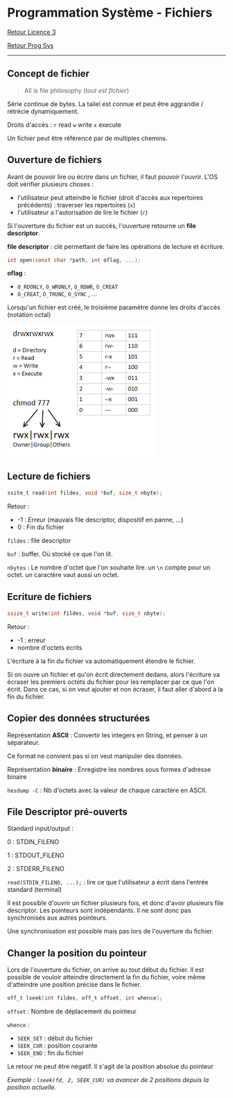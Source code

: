 # Programmation Système - Fichiers

[Retour Licence 3](https://mcheungsen.github.io/licence3/ "Licence 3")

[Retour Prog Sys](index.md)

---

## Concept de fichier

> All is file philosophy (*tout est fichier*)

Série continue de bytes. La tailel est connue et peut être aggrandie / rétrécie dynamiquement.

Droits d'accès : `r` read `w` write `x` execute

Un fichier peut être référencé par de multiples chemins.

## Ouverture de fichiers

Avant de pouvoir lire ou écrire dans un fichier, il faut pouvoir l'ouvrir. L'OS doit vérifier plusieurs choses : 
- l'utilisateur peut atteindre le fichier (droit d'accès aux repertoires précédents) : traverser les repertoires (`x`)
- l'utilisateur a l'autorisation de lire le fichier (`r`)

Si l'ouverture du fichier est un succès, l'ouverture retourne un **file descriptor**.

**file descriptor** : clé permettant de faire les opérations de lecture et écriture.

```c
int open(const char *path, int oflag, ...);
```

**oflag** :
- `O_RDONLY`, `O_WRONLY`, `O_RDWR`, `O_CREAT`
- `O_CREAT`, `O_TRUNC`, `O_SYNC` , ...

Lorsqu'un fichier est créé, le troisième paramètre donne les droits d'accès (notation octal)

![image](../../../img/rwx.png)

## Lecture de fichiers
```c
ssite_t read(int fildes, void *buf, size_t nbyte);
```

Retour :
- -1 : Erreur (mauvais file descriptor, dispositif en panne, ...)
- 0 : Fin du fichier

`fildes` : file descriptor

`buf` : buffer. Où stocké ce que l'on lit.

`nbytes` : Le nombre d'octet que l'on souhaite lire. un `\n` compte pour un octet. un caractère vaut aussi un octet.

## Ecriture de fichiers
```c
ssize_t write(int fildes, void *buf, size_t nbyte);
```

Retour :
- -1 : erreur
- nombre d'octets écrits

L'écriture à la fin du fichier va automatiquement étendre le fichier.

Si on ouvre un fichier et qu'on écrit directement dedans, alors l'écriture va écraser les premiers octets du fichier pour les remplacer par ce que l'on écrit. Dans ce cas, si on veut ajouter et non écraser, il faut aller d'abord à la fin du fichier.

## Copier des données structurées
Représentation **ASCII** : Convertir les integers en String, et penser à un séparateur.

Ce format ne convient pas si on veut manipuler des données.

Représentation **binaire** : Enregistre les nombres sous formes d'adresse binaire

`hesdump -C` : Nb d'octets avec la valeur de chaque caractère en ASCII.

## File Descriptor pré-ouverts

Standard input/output :

0 : STDIN_FILENO

1 : STDOUT_FILENO

2 : STDERR_FILENO

`read(STDIN_FILENO, ...);` : lire ce que l'utilisateur a écrit dans l'entrée standard (terminal)

Il est possible d'ouvrir un fichier plusieurs fois, et donc d'avoir plusieurs file descriptor. Les pointeurs sont indépendants. Il ne sont donc pas synchronisés aux autres pointeurs.

Une synchronisation est possible mais pas lors de l'ouverture du fichier.

## Changer la position du pointeur
Lors de l'ouverture du fichier, on arrive au tout début du fichier. Il est possible de vouloir atteindre directement la fin du fichier, voire même d'atteindre une position précise dans le fichier.

```c
off_t lseek(int fildes, off_t offset, int whence);
```

`offset` : Nombre de déplacement du pointeur

`whence` : 
- `SEEK_SET` : début du fichier
- `SEEK_CUR` : position courante
- `SEEK_END` : fin du fichier 

Le retour ne peut être négatif. Il s'agit de la position absolue du pointeur

*Exemple : `lseek(fd, 2, SEEK_CUR)` va avancer de 2 positions depuis la position actuelle.*